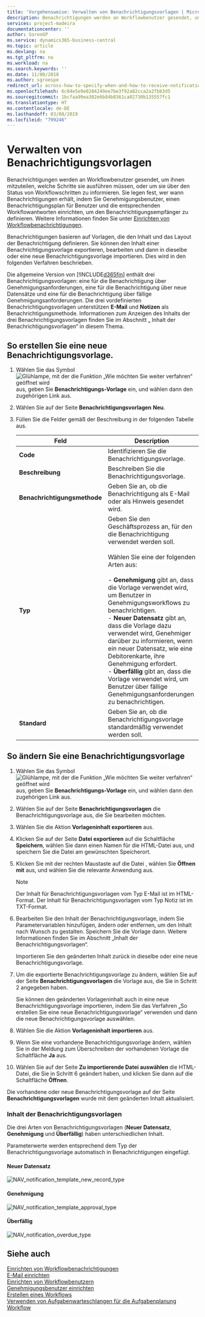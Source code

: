 ```yaml
---
title: 'Vorgehensweise: Verwalten von Benachrichtigungsvorlagen | Microsoft Docs'
description: Benachrichtigungen werden an Workflowbenutzer gesendet, um ihnen mitzuteilen, welche Schritte sie ausführen müssen, oder um sie über den Status von Workflowschritten zu informieren. Sie legen fest, wer wann Benachrichtigungen erhält, indem Sie Genehmigungsbenutzer, einen Benachrichtigungsplan für Benutzer und die entsprechenden Workflowantworten einrichten, um den Benachrichtigungsempfänger zu definieren.
services: project-madeira
documentationcenter: ''
author: SorenGP
ms.service: dynamics365-business-central
ms.topic: article
ms.devlang: na
ms.tgt_pltfrm: na
ms.workload: na
ms.search.keywords: ''
ms.date: 11/08/2018
ms.author: sgroespe
redirect_url: across-how-to-specify-when-and-how-to-receive-notifications
ms.openlocfilehash: 6c84e5e9e0284249ee7be3f92a82cca2a2fbb3d5
ms.sourcegitcommit: 1bcfaa99ea302e6b84b8361ca02730b135557fc1
ms.translationtype: HT
ms.contentlocale: de-DE
ms.lasthandoff: 03/08/2019
ms.locfileid: "799246"
---
```

# <a name="manage-notification-templates"></a>Verwalten von Benachrichtigungsvorlagen
Benachrichtigungen werden an Workflowbenutzer gesendet, um ihnen mitzuteilen, welche Schritte sie ausführen müssen, oder um sie über den Status von Workflowschritten zu informieren. Sie legen fest, wer wann Benachrichtigungen erhält, indem Sie Genehmigungsbenutzer, einen Benachrichtigungsplan für Benutzer und die entsprechenden Workflowantworten einrichten, um den Benachrichtigungsempfänger zu definieren. Weitere Informationen finden Sie unter [Einrichten von Workflowbenachrichtigungen](across-setting-up-workflow-notifications.md).  

 Benachrichtigungen basieren auf Vorlagen, die den Inhalt und das Layout der Benachrichtigung definieren. Sie können den Inhalt einer Benachrichtigungsvorlage exportieren, bearbeiten und dann in dieselbe oder eine neue Benachrichtigungsvorlage importieren. Dies wird in den folgenden Verfahren beschrieben.  

 Die allgemeine Version von [!INCLUDE[d365fin](includes/d365fin_md.md)] enthält drei Benachrichtigungsvorlagen: eine für die Benachrichtigung über Genehmigungsanforderungen, eine für die Benachrichtigung über neue Datensätze und eine für die Benachrichtigung über fällige Genehmigungsanforderungen. Die drei vordefinierten Benachrichtigungsvorlagen unterstützen **E-Mail** und **Notizen** als Benachrichtigungsmethode. Informationen zum Anzeigen des Inhalts der drei Benachrichtigungsvorlagen finden Sie im Abschnitt „ Inhalt der Benachrichtigungsvorlagen“ in diesem Thema.

## <a name="to-create-a-new-notification-template"></a>So erstellen Sie eine neue Benachrichtigungsvorlage.  
1.  Wählen Sie das Symbol ![Glühlampe, mit der die Funktion „Wie möchten Sie weiter verfahren“ geöffnet wird](media/ui-search/search_small.png "Wie möchten Sie weiter verfahren?") aus, geben Sie **Benachrichtigungs-Vorlage** ein, und wählen dann den zugehörigen Link aus.  
2.  Wählen Sie auf der Seite **Benachrichtigungsvorlagen** **Neu**.  
3.  Füllen Sie die Felder gemäß der Beschreibung in der folgenden Tabelle aus.  

    |Feld|Description|  
    |---------------------------------|---------------------------------------|  
    |**Code**|Identifizieren Sie die Benachrichtigungsvorlage.|  
    |**Beschreibung**|Beschreiben Sie die Benachrichtigungsvorlage.|  
    |**Benachrichtigungsmethode**|Geben Sie an, ob die Benachrichtigung als E-Mail oder als Hinweis gesendet wird.|  
    |**Typ**|Geben Sie den Geschäftsprozess an, für den die Benachrichtigung verwendet werden soll.<br /><br /> Wählen Sie eine der folgenden Arten aus:<br /><br /> -   **Genehmigung** gibt an, dass die Vorlage verwendet wird, um Benutzer in Genehmigungsworkflows zu benachrichtigen.<br />-   **Neuer Datensatz** gibt an, dass die Vorlage dazu verwendet wird, Genehmiger darüber zu informieren, wenn ein neuer Datensatz, wie eine Debitorenkarte, ihre Genehmigung erfordert.<br />-   **Überfällig** gibt an, dass die Vorlage verwendet wird, um Benutzer über fällige Genehmigungsanforderungen zu benachrichtigen.|  
    |**Standard**|Geben Sie an, ob die Benachrichtigungsvorlage standardmäßig verwendet werden soll.|  

## <a name="to-modify-a-notification-template"></a>So ändern Sie eine Benachrichtigungsvorlage  
1.  Wählen Sie das Symbol ![Glühlampe, mit der die Funktion „Wie möchten Sie weiter verfahren“ geöffnet wird](media/ui-search/search_small.png "Wie möchten Sie weiter verfahren?") aus, geben Sie **Benachrichtigungs-Vorlage** ein, und wählen dann den zugehörigen Link aus.  
2.  Wählen Sie auf der Seite **Benachrichtigungsvorlagen** die Benachrichtigungsvorlage aus, die Sie bearbeiten möchten.  
3.  Wählen Sie die Aktion **Vorlageninhalt exportieren** aus.  
4.  Klicken Sie auf der Seite **Datei exportieren** auf die Schaltfläche **Speichern**, wählen Sie dann einen Namen für die HTML-Datei aus, und speichern Sie die Datei am gewünschten Speicherort.  
5.  Klicken Sie mit der rechten Maustaste auf die Datei , wählen Sie **Öffnen mit** aus, und wählen Sie die relevante Anwendung aus.  

    > [!NOTE]  
    >  Der Inhalt für Benachrichtigungsvorlagen vom Typ E-Mail ist im HTML-Format. Der Inhalt für Benachrichtigungsvorlagen vom Typ Notiz ist im TXT-Format.  
6.  Bearbeiten Sie den Inhalt der Benachrichtigungsvorlage, indem Sie Parametervariablen hinzufügen, ändern oder entfernen, um den Inhalt nach Wunsch zu gestalten. Speichern Sie die Vorlage dann. Weitere Informationen finden Sie im Abschnitt „Inhalt der Benachrichtigungsvorlagen“.  

    Importieren Sie den geänderten Inhalt zurück in dieselbe oder eine neue Benachrichtigungsvorlage.  
7.  Um die exportierte Benachrichtigungsvorlage zu ändern, wählen Sie auf der Seite **Benachrichtigungsvorlagen** die Vorlage aus, die Sie in Schritt 2 angegeben haben.  

    Sie können den geänderten Vorlageninhalt auch in eine neue Benachrichtigungsvorlage importieren, indem Sie das Verfahren „So erstellen Sie eine neue Benachrichtigungsvorlage“ verwenden und dann die neue Benachrichtigungsvorlage auswählen.  
8.  Wählen Sie die Aktion **Vorlageninhalt importieren** aus.  
9. Wenn Sie eine vorhandene Benachrichtigungsvorlage ändern, wählen Sie in der Meldung zum Überschreiben der vorhandenen Vorlage die Schaltfläche **Ja** aus.  
10. Wählen Sie auf der Seite **Zu importierende Datei auswählen** die HTML-Datei, die Sie in Schritt 6 geändert haben, und klicken Sie dann auf die Schaltfläche **Öffnen**.  

Die vorhandene oder neue Benachrichtigungsvorlage auf der Seite **Benachrichtigungsvorlagen** wurde mit dem geänderten Inhalt aktualisiert.  

### <a name="content-of-the-notification-templates"></a>Inhalt der Benachrichtigungsvorlagen  
Die drei Arten von Benachrichtigungsvorlagen (**Neuer Datensatz**, **Genehmigung** und **Überfällig**) haben unterschiedlichen Inhalt.  

Parameterwerte werden entsprechend dem Typ der Benachrichtigungsvorlage automatisch in Benachrichtigungen eingefügt.  

#### <a name="new-record"></a>Neuer Datensatz  
 ![NAV&#95;notification&#95;template&#95;new&#95;record&#95;type](media/nav_notification_template_new_record.png "NAV_notification_template_new_record")  

#### <a name="approval"></a>Genehmigung  
 ![NAV&#95;notification&#95;template&#95;approval&#95;type](media/nav_notification_template_approval_type.png "NAV_notification_template_approval_type")  

#### <a name="overdue"></a>Überfällig  
 ![NAV&#95;notification&#95;overdue&#95;type](media/nav_notification_overdue_type.png "NAV_notification_overdue_type")  

## <a name="see-also"></a>Siehe auch  
 [Einrichten von Workflowbenachrichtigungen](across-setting-up-workflow-notifications.md)   
 [E-Mail einrichten](admin-how-setup-email.md)   
 [Einrichten von Workflowbenutzern](across-how-to-set-up-workflow-users.md)   
 [Genehmigungsbenutzer einrichten](across-how-to-set-up-approval-users.md)   
 [Erstellen eines Workflows](across-how-to-create-workflows.md)   
 [Verwenden von Aufgabenwarteschlangen für die Aufgabenplanung](admin-job-queues-schedule-tasks.md)   
 [Workflow](across-workflow.md)   
